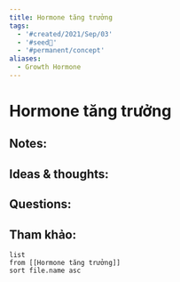 ```yaml
---
title: Hormone tăng trưởng
tags:
  - '#created/2021/Sep/03'
  - '#seed🥜'
  - '#permanent/concept'
aliases:
  - Growth Hormone
---
```

# Hormone tăng trưởng

## Notes:


## Ideas & thoughts:

## Questions:


## Tham khảo:
```dataview
list
from [[Hormone tăng trưởng]]
sort file.name asc
```